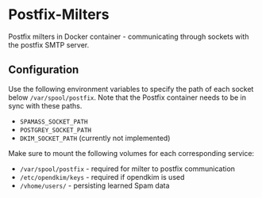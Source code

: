 # Postfix-Milters

Postfix milters in Docker container - communicating through sockets with the postfix SMTP server.

## Configuration

Use the following environment variables to specify the path of each socket below `/var/spool/postfix`.
Note that the Postfix container needs to be in sync with these paths.

* `SPAMASS_SOCKET_PATH`
* `POSTGREY_SOCKET_PATH`
* `DKIM_SOCKET_PATH` (currently not implemented)

Make sure to mount the following volumes for each corresponding service:

* `/var/spool/postfix` - required for milter to postfix communication
* `/etc/opendkim/keys` - required if opendkim is used
* `/vhome/users/` - persisting learned Spam data